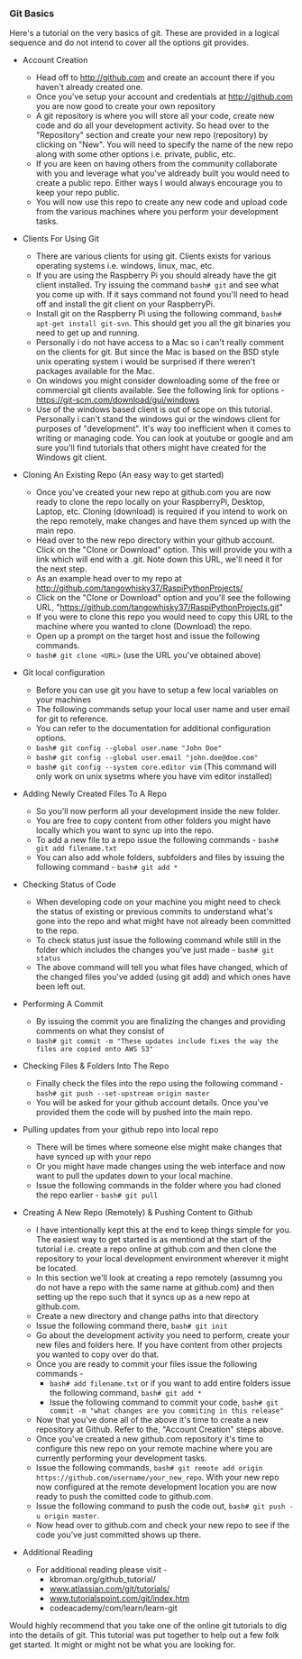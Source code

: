 
### Git Basics

Here's a tutorial on the very basics of git. These are provided in a logical sequence and do not intend to cover all the options git provides. 

- Account Creation 
  - Head off to http://github.com and create an account there if you haven't already created one.
  - Once you've setup your account and credentials at http://github.com you are now good to create your own repository
  - A git repository is where you will store all your code, create new code and do all your development activity. So head over to the "Repository" section and create your new repo (repository) by clicking on "New". You will need to specify the name of the new repo along with some other options i.e. private, public, etc. 
  - If you are keen on having others from the community collaborate with you and leverage what you've aldready built you would need to create a public repo. Either ways I would always encourage you to keep your repo public.
  - You will now use this repo to create any new code and upload code from the various machines where you perform your development tasks.

- Clients For Using Git
  - There are various clients for using git. Clients exists for various operating systems i.e. windows, linux, mac, etc. 
  - If you are using the Raspberry Pi you should already have the git client installed. Try issuing the command `bash# git` and see what you come up with. If it says command not found you'll need to head off and install the git client on your RaspberryPi.
  - Install git on the Raspberry Pi using the following command, `bash# apt-get install git-svn`. This should get you all the git binaries you need to get up and running.
  - Personally i do not have access to a Mac so i can't really comment on the clients for git. But since the Mac is based on the BSD style unix operating system i would be surprised if there weren't packages available for the Mac.
  - On windows you might consider downloading some of the free or commercial git clients available. See the following link for options - https://git-scm.com/download/gui/windows
  - Use of the windows based client is out of scope on this tutorial. Personally i can't stand the windows gui or the windows client for purposes of "development". It's way too inefficient when it comes to writing or managing code. You can look at youtube or google and am sure you'll find tutorials that others might have created for the Windows git client. 

- Cloning An Existing Repo (An easy way to get started) 
  - Once you've created your new repo at github.com you are now ready to clone the repo locally on your RaspberryPi, Desktop, Laptop, etc. Cloning (download) is required if you intend to work on the repo remotely, make changes and have them synced up with the main repo.
  - Head over to the new repo directory within your github account. Click on the "Clone or Download" option. This will provide you with a link which will end with a .git. Note down this URL, we'll need it for the next step. 
  - As an example head over to my repo at http://github.com/tangowhisky37/RaspiPythonProjects/
  - Click on the "Clone or Download" option and you'll see the following URL, "https://github.com/tangowhisky37/RaspiPythonProjects.git"
  - If you were to clone this repo you would need to copy this URL to the machine where you wanted to clone (Download) the repo.
  - Open up a prompt on the target host and issue the following commands.
  - `bash# git clone <URL>` (use the URL you've obtained above)

- Git local configuration 
  - Before you can use git you have to setup a few local variables on your machines
  - The following commands setup your local user name and user email for git to reference. 
  - You can refer to the documentation for additional configuration options. 
  - `bash# git config --global user.name "John Doe"`
  - `bash# git config --global user.email "john.doe@doe.com"` 
  - `bash# git config --system core.editor vim` (This command will only work on unix sysetms where you have vim editor installed) 

- Adding Newly Created Files To A Repo
  - So you'll now perform all your development inside the new folder.
  - You are free to copy content from other folders you might have locally which you want to sync up into the repo.
  - To add a new file to a repo issue the following commands - `bash# git add filename.txt`
  - You can also add whole folders, subfolders and files by issuing the following command - `bash# git add *`

- Checking Status of Code 
  - When developing code on your machine you might need to check the status of existing or previous commits to understand what's gone into the repo and what might have not already been committed to the repo. 
  - To check status just issue the following command while still in the folder which includes the changes you've just made - `bash# git status`
  - The above command will tell you what files have changed, which of the changed files you've added (using git add) and which ones have been left out.

- Performing A Commit
  - By issuing the commit you are finalizing the changes and providing comments on what they consist of
  - `bash# git commit -m "These updates include fixes the way the files are copied onto AWS S3"`

- Checking  Files & Folders Into The Repo
  - Finally check the files into the repo using the following command - `bash# git push --set-upstream origin master`
  - You will be asked for your github account details. Once you've provided them the code will by pushed into the main repo.
  
- Pulling updates from your github repo into local repo
  - There will be times where someone else might make changes that have synced up with your repo
  - Or you might have made changes using the web interface and now want to pull the updates down to your local machine. 
  - Issue the following commands in the folder where you had cloned the repo earlier - `bash# git pull`

- Creating A New Repo (Remotely) & Pushing Content to Github
  - I have intentionally kept this at the end to keep things simple for you. The easiest way to get started is as mentiond at the start of the tutorial i.e. create a repo online at github.com and then clone the repository to your local development environment wherever it might be located. 
  - In this section we'll look at creating a repo remotely (assumng you do not have a repo with the same name at github.com) and then setting up the repo such that it syncs up as a new repo at github.com.
  - Create a new directory and change paths into that directory
  - Issue the following command there, `bash# git init`
  - Go about the development activity you need to perform, create your new files and folders here. If you have content from other projects you wanted to copy over do that. 
  - Once you are ready to commit your files issue the following commands - 
    - `bash# add filename.txt` or if you want to add entire folders issue the following command, `bash# git add *`
    - Issue the following command to commit your code, `bash# git commit -m "what changes are you commiting in this release"`
  - Now that you've done all of the above it's time to create a new repository at Github. Refer to the, "Account Creation" steps above.
  - Once you've created a new github.com repository it's time to configure this new repo on your remote machine where you are currently performing your development tasks. 
  - Issue the following commands, `bash# git remote add origin https://github.com/username/your_new_repo`. With your new repo now configured at the remote development location you are now ready to push the comitted code to github.com.
  - Issue the following command to push the code out, `bash# git push -u origin master`.
  - Now head over to github.com and check your new repo to see if the code you've just committed shows up there. 

- Additional Reading
  - For additional reading please visit - 
    - kbroman.org/github_tutorial/
    - www.atlassian.com/git/tutorials/ 
    - www.tutorialspoint.com/git/index.htm
    - codeacademy/com/learn/learn-git

Would highly recommend that you take one of the online git tutorials to dig into the details of git. This tutorial was put together to help out a few folk get started. It might or might not be what you are looking for. 


